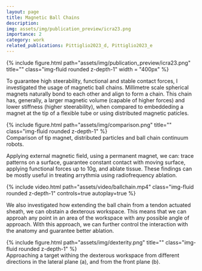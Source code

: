 ```yaml
---
layout: page
title: Magnetic Ball Chains
description:
img: assets/img/publication_preview/icra23.png
importance: 2
category: work
related_publications: Pittiglio2023_d, Pittiglio2023_e
---
```


<div class="row">
    <div class="col-sm mt-3 mt-md-0">
        {% include figure.html path="assets/img/publication_preview/icra23.png" title="" class="img-fluid rounded z-depth-1" width = "400px" %}
    </div>
</div>

To guarantee high steerability, functional and stable contact forces, I investigated the usage of magnetic ball chains. Millimetre scale spherical magnets naturally bond to each other and align to form a chain. 
This chain has, generally, a larger magnetic volume (capable of higher forces) and lower stiffness (higher steerability), when compared to embeddeding a magnet at the tip of a flexible tube or using distributed magnetic paticles.

<div class="row">
    <div class="col-sm mt-3 mt-md-0">
        {% include figure.html path="assets/img/comparison.png" title="" class="img-fluid rounded z-depth-1" %}
    </div>
</div>
<div class="caption">
    Comparison of tip magnet, distributed particles and ball chain continuum robots.
</div>

Applying external magnetic field, using a permanent magnet, we can: trace patterns on a surface, guarantee constant contact with moving surface, applying functional forces up to 10g, and ablate tissue. These findings can 
be mostly useful in treating arrythmia using radiofrequency ablation. 

<div class="row mt-3">
    <div class="col-sm mt-3 mt-md-0">
        {% include video.html path="assets/video/ballchain.mp4" class="img-fluid rounded z-depth-1" controls=true autoplay=true %}
    </div>
</div>

We also investigated how extending the ball chain from a tendon actuated sheath, we can obstain a dexterous workspace. This means that we can approah any point in an area of the workspace with any possible angle of approach. With this approach, we can further control the interaction with the anatomy and guarantee better ablation.

<div class="row">
    <div class="col-sm mt-3 mt-md-0">
        {% include figure.html path="assets/img/dexterity.png" title="" class="img-fluid rounded z-depth-1" %}
    </div>
</div>
<div class="caption">
    Approaching a target withing the dexterous workspace from different directions in the lateral plane (a), and from the front plane (b).
</div>


